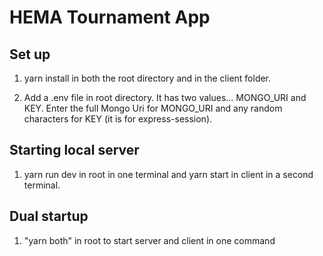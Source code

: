 # HEMA Tournament App

## Set up

1. yarn install in both the root directory and in the client folder.

2. Add a .env file in root directory. It has two values... MONGO_URI and KEY. Enter the full Mongo Uri for MONGO_URI and any random characters for KEY (it is for express-session).

## Starting local server

1. yarn run dev in root in one terminal and yarn start in client in a second terminal.

## Dual startup

1. "yarn both" in root to start server and client in one command
